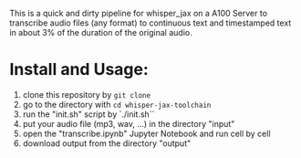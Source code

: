 This is a quick and dirty pipeline for whisper_jax on a A100 Server to transcribe audio files (any format) to continuous text and timestamped text in about 3% of the duration of the original audio. 

# Install and Usage:

1. clone this repository by `git clone `
2. go to the directory with `cd whisper-jax-toolchain`
3. run the "init.sh" script by `./init.sh``
4. put your audio file (mp3, wav, ...) in the directory "input" 
5. open the "transcribe.ipynb" Jupyter Notebook and run cell by cell
6. download output from the directory "output"
